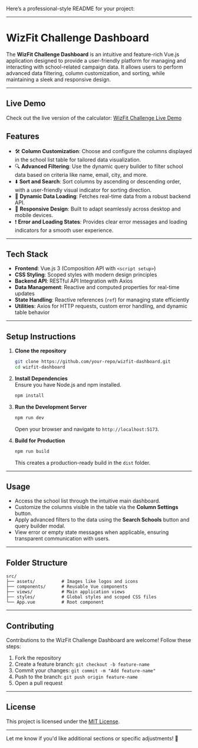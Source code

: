 Here’s a professional-style README for your project:

---

# **WizFit Challenge Dashboard**

The **WizFit Challenge Dashboard** is an intuitive and feature-rich Vue.js application designed to provide a user-friendly platform for managing and interacting with school-related campaign data. It allows users to perform advanced data filtering, column customization, and sorting, while maintaining a sleek and responsive design.

---
## Live Demo
Check out the live version of the calculator: [WizFit Challenge Live Demo]([https://js-calculator-silk.vercel.app/](https://wiz-fit-challenge.vercel.app/))

## **Features**

- 🛠️ **Column Customization**: Choose and configure the columns displayed in the school list table for tailored data visualization.
- 🔍 **Advanced Filtering**: Use the dynamic query builder to filter school data based on criteria like name, email, city, and more.
- ⬇️ **Sort and Search**: Sort columns by ascending or descending order, with a user-friendly visual indicator for sorting direction.
- 🚀 **Dynamic Data Loading**: Fetches real-time data from a robust backend API.
- 📱 **Responsive Design**: Built to adapt seamlessly across desktop and mobile devices.
- ❗ **Error and Loading States**: Provides clear error messages and loading indicators for a smooth user experience.

---

## **Tech Stack**

- **Frontend**: Vue.js 3 (Composition API with `<script setup>`)
- **CSS Styling**: Scoped styles with modern design principles
- **Backend API**: RESTful API Integration with Axios
- **Data Management**: Reactive and computed properties for real-time updates
- **State Handling**: Reactive references (`ref`) for managing state efficiently
- **Utilities**: Axios for HTTP requests, custom error handling, and dynamic table behavior

---

## **Setup Instructions**

1. **Clone the repository**  
   ```bash
   git clone https://github.com/your-repo/wizfit-dashboard.git
   cd wizfit-dashboard
   ```

2. **Install Dependencies**  
   Ensure you have Node.js and npm installed.  
   ```bash
   npm install
   ```

3. **Run the Development Server**  
   ```bash
   npm run dev
   ```
   Open your browser and navigate to `http://localhost:5173`.

4. **Build for Production**  
   ```bash
   npm run build
   ```
   This creates a production-ready build in the `dist` folder.

---

## **Usage**

- Access the school list through the intuitive main dashboard.  
- Customize the columns visible in the table via the **Column Settings** button.  
- Apply advanced filters to the data using the **Search Schools** button and query builder modal.  
- View error or empty state messages when applicable, ensuring transparent communication with users.

---

## **Folder Structure**

```
src/
├── assets/          # Images like logos and icons
├── components/      # Reusable Vue components
├── views/           # Main application views
├── styles/          # Global styles and scoped CSS files
└── App.vue          # Root component
```

---

## **Contributing**

Contributions to the WizFit Challenge Dashboard are welcome! Follow these steps:  

1. Fork the repository  
2. Create a feature branch: `git checkout -b feature-name`  
3. Commit your changes: `git commit -m "Add feature-name"`  
4. Push to the branch: `git push origin feature-name`  
5. Open a pull request  

---

## **License**

This project is licensed under the [MIT License](LICENSE).

---

Let me know if you'd like additional sections or specific adjustments! 🚀
